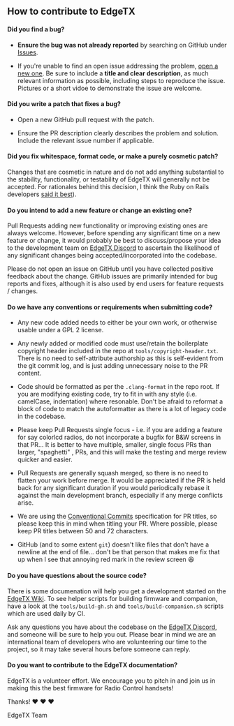 ## How to contribute to EdgeTX

#### **Did you find a bug?**

* **Ensure the bug was not already reported** by searching on GitHub under [Issues](https://github.com/EdgeTX/edgetx/issues).

* If you're unable to find an open issue addressing the problem, [open a new one](https://github.com/EdgeTX/edgetx/issues/new). Be sure to include a **title and clear description**, as much relevant information as possible, including steps to reproduce the issue. Pictures or a short vidoe to demonstrate the issue are welcome. 


#### **Did you write a patch that fixes a bug?**

* Open a new GitHub pull request with the patch.

* Ensure the PR description clearly describes the problem and solution. Include the relevant issue number if applicable.


#### **Did you fix whitespace, format code, or make a purely cosmetic patch?**

Changes that are cosmetic in nature and do not add anything substantial to the stability, functionality, or testability of EdgeTX will generally not be accepted. For rationales behind this decision, I think the Ruby on Rails developers [said it best](https://github.com/rails/rails/pull/13771#issuecomment-32746700)).


#### **Do you intend to add a new feature or change an existing one?**

Pull Requests adding new functionality or improving existing ones are always welcome. However, before spending any significant time on a new feature or change, it would probably be best to discuss/propose your idea to the development team on [EdgeTX Discord](https://discord.gg/wF9wUKnZ6H) to ascertain the likelihood of any significant changes being accepted/incorporated into the codebase. 

Please do not open an issue on GitHub until you have collected positive feedback about the change. GitHub issues are primarily intended for bug reports and fixes, although it is also used by end users for feature requests / changes. 


#### **Do we have any conventions or requirements when submitting code?**
 * Any new code added needs to either be your own work, or otherwise usable under a GPL 2 license. 

 * Any newly added or modified code must use/retain the boilerplate copyright header included in the repo at `tools/copyright-header.txt`. There is no need to self-attribute authorship as this is self-evident from the git commit log, and is just adding unnecessary noise to the PR content.

 * Code should be formatted as per the `.clang-format` in the repo root. If you are modifying existing code, try to fit in with any style (i.e. camelCase, indentation) where resonable. Don't be afraid to reformat a block of code to match the autoformatter as there is a lot of legacy code in the codebase. 

 * Please keep Pull Requests single focus - i.e. if you are adding a feature for say colorlcd radios, do not incorporate a bugfix for B&W screens in that PR... It is better to have multiple, smaller, single focus PRs than larger, "spaghetti" , PRs, and this will make the testing and merge review quicker and easier.
 
 * Pull Requests are generally squash merged, so there is no need to flatten your work before merge. It would be appreciated if the PR is held back for any significant duration if you would periodically rebase it against the main development branch, especially if any merge conflicts arise.
 
 * We are using the [Conventional Commits](https://www.conventionalcommits.org/en/v1.0.0/) specification for PR titles, so please keep this in mind when titling your PR. Where possible, please keep PR titles between 50 and 72 characters. 

 * GitHub (and to some extent `git`) doesn't like files that don't have a newline at the end of file... don't be that person that makes me fix that up when I see that annoying red mark in the review screen :laughing:
 

#### **Do you have questions about the source code?**

There is some documenation will help you get a development started on the [EdgeTX Wiki](https://github.com/EdgeTX/edgetx/wiki). To see helper scripts for building firmware and companion, have a look at the `tools/build-gh.sh` and `tools/build-companion.sh` scripts which are used daily by CI.

Ask any questions you have about the codebase on the [EdgeTX Discord](https://discord.gg/wF9wUKnZ6H), and someone will be sure to help you out. Please bear in mind we are an international team of developers who are volunteering our time to the project, so it may take several hours before someone can reply. 


#### **Do you want to contribute to the EdgeTX documentation?**

EdgeTX is a volunteer effort. We encourage you to pitch in and join us in making this the best firmware for Radio Control handsets!

Thanks! :heart: :heart: :heart:

EdgeTX Team
